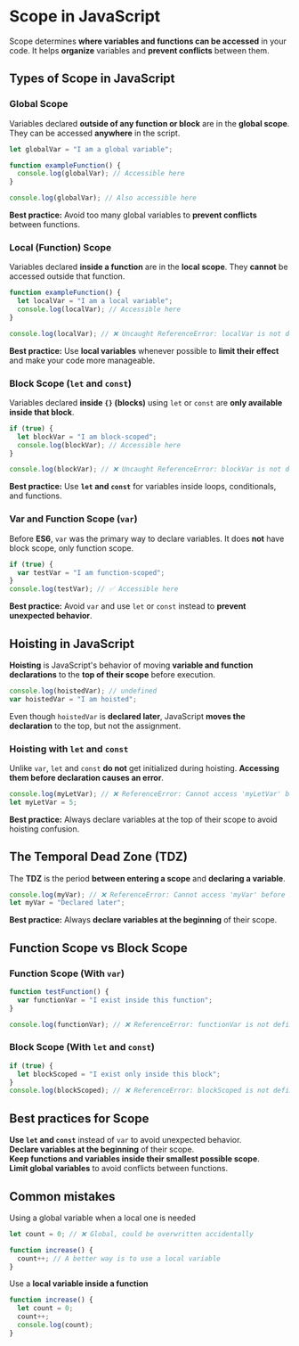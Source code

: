 # Scope in JavaScript  

Scope determines **where variables and functions can be accessed** in your code. It helps **organize** variables and **prevent conflicts** between them.

## Types of Scope in JavaScript

### Global Scope  

Variables declared **outside of any function or block** are in the **global scope**. They can be accessed **anywhere** in the script.

```js
let globalVar = "I am a global variable";

function exampleFunction() {
  console.log(globalVar); // Accessible here
}

console.log(globalVar); // Also accessible here
```

**Best practice:** Avoid too many global variables to **prevent conflicts** between functions.

### Local (Function) Scope

Variables declared **inside a function** are in the **local scope**. They **cannot** be accessed outside that function.

```js
function exampleFunction() {
  let localVar = "I am a local variable";
  console.log(localVar); // Accessible here
}

console.log(localVar); // ❌ Uncaught ReferenceError: localVar is not defined
```

**Best practice:** Use **local variables** whenever possible to **limit their effect** and make your code more manageable.

### Block Scope (`let` and `const`) 

Variables declared **inside `{}` (blocks)** using `let` or `const` are **only available inside that block**.

```js
if (true) {
  let blockVar = "I am block-scoped";
  console.log(blockVar); // Accessible here
}

console.log(blockVar); // ❌ Uncaught ReferenceError: blockVar is not defined
```

**Best practice:** Use **`let` and `const`** for variables inside loops, conditionals, and functions.

### Var and Function Scope (`var`)  

Before **ES6**, `var` was the primary way to declare variables. It does **not** have block scope, only function scope.

```js
if (true) {
  var testVar = "I am function-scoped";
}
console.log(testVar); // ✅ Accessible here
```

**Best practice:** Avoid `var` and use `let` or `const` instead to **prevent unexpected behavior**.

## Hoisting in JavaScript  

**Hoisting** is JavaScript's behavior of moving **variable and function declarations** to the **top of their scope** before execution.

```js
console.log(hoistedVar); // undefined
var hoistedVar = "I am hoisted";
```

Even though `hoistedVar` is **declared later**, JavaScript **moves the declaration** to the top, but not the assignment.

### Hoisting with `let` and `const`  

Unlike `var`, `let` and `const` **do not** get initialized during hoisting. **Accessing them before declaration causes an error**.

```js
console.log(myLetVar); // ❌ ReferenceError: Cannot access 'myLetVar' before initialization
let myLetVar = 5;
```

**Best practice:** Always declare variables at the top of their scope to avoid hoisting confusion.

## The Temporal Dead Zone (TDZ)  

The **TDZ** is the period **between entering a scope** and **declaring a variable**.

```js
console.log(myVar); // ❌ ReferenceError: Cannot access 'myVar' before initialization
let myVar = "Declared later";
```

**Best practice:** Always **declare variables at the beginning** of their scope.

## Function Scope vs Block Scope

### Function Scope (With `var`)  

```js
function testFunction() {
  var functionVar = "I exist inside this function";
}

console.log(functionVar); // ❌ ReferenceError: functionVar is not defined
```

### Block Scope (With `let` and `const`)  

```js
if (true) {
  let blockScoped = "I exist only inside this block";
}
console.log(blockScoped); // ❌ ReferenceError: blockScoped is not defined
```

## Best practices for Scope

**Use `let` and `const`** instead of `var` to avoid unexpected behavior.  
**Declare variables at the beginning** of their scope.  
**Keep functions and variables inside their smallest possible scope**.  
**Limit global variables** to avoid conflicts between functions.  

## Common mistakes

Using a global variable when a local one is needed

```js
let count = 0; // ❌ Global, could be overwritten accidentally

function increase() {
  count++; // A better way is to use a local variable
}
```

Use a **local variable inside a function**  
```js
function increase() {
  let count = 0;
  count++;
  console.log(count);
}
```